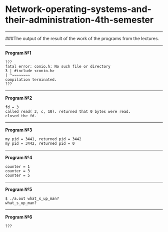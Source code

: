 # Network-operating-systems-and-their-administration-4th-semester

---
###The output of the result of the work of the programs from the lectures.

---
__Program №1__
```
???  
fatal error: conio.h: No such file or directory  
3 | #include <conio.h>  
| ^~~~~~~~~  
compilation terminated.    
???  
```
---
__Program №2__
```
fd = 3  
called read( 3, c, 10). returned that 0 bytes were read.  
closed the fd.  
```
---
__Program №3__
```
my pid = 3441, returned pid = 3442  
my pid = 3442, returned pid = 0  
```
---
__Program №4__
```
counter = 1  
counter = 3  
counter = 5  
```
---
__Program №5__
```
$ ./a.out what_s_up_man?  
what_s_up_man?  
```
---
__Program №6__
```
???
```